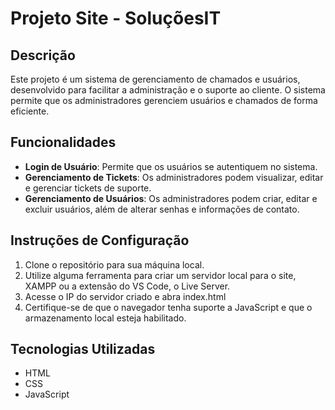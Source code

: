 # Projeto Site - SoluçõesIT

## Descrição
Este projeto é um sistema de gerenciamento de chamados e usuários, desenvolvido para facilitar a administração e o suporte ao cliente. O sistema permite que os administradores gerenciem usuários e chamados de forma eficiente.

## Funcionalidades
- **Login de Usuário**: Permite que os usuários se autentiquem no sistema.
- **Gerenciamento de Tickets**: Os administradores podem visualizar, editar e gerenciar tickets de suporte.
- **Gerenciamento de Usuários**: Os administradores podem criar, editar e excluir usuários, além de alterar senhas e informações de contato.

## Instruções de Configuração
1. Clone o repositório para sua máquina local.
2. Utilize alguma ferramenta para criar um servidor local para o site, XAMPP ou a extensão do VS Code, o Live Server.
3. Acesse o IP do servidor criado e abra index.html
4. Certifique-se de que o navegador tenha suporte a JavaScript e que o armazenamento local esteja habilitado.

## Tecnologias Utilizadas
- HTML
- CSS
- JavaScript
